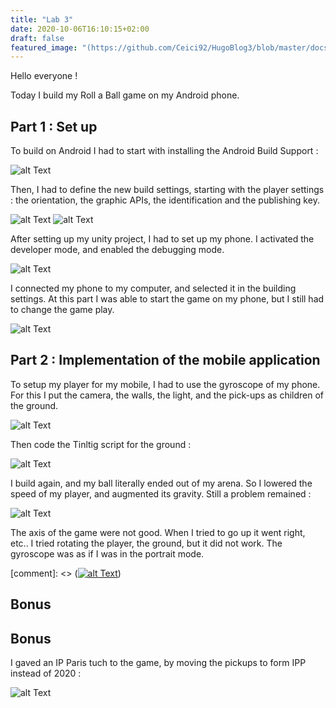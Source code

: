 ```yaml
---
title: "Lab 3"
date: 2020-10-06T16:10:15+02:00
draft: false
featured_image: "(https://github.com/Ceici92/HugoBlog3/blob/master/docs/images/Lab3/121064455_633550003949458_2545566836504823763_n.jpg?raw=true"
---
```



Hello everyone !

Today I build my Roll a Ball game on my Android phone.


## Part 1 : Set up

To build on Android I had to start with installing the Android Build Support :

![alt Text](https://github.com/Ceici92/HugoBlog3/blob/master/docs/images/Lab3/Capture.JPG?raw=true "SDK")

Then, I had to define the new build settings, starting with the player settings : the orientation, the graphic APIs, the identification and the publishing key.

![alt Text](https://user-images.githubusercontent.com/71452847/95097488-d4cc1780-072d-11eb-9aca-bdd4ee8e04fb.png "Player Settings")
![alt Text](https://user-images.githubusercontent.com/71452847/95097495-d695db00-072d-11eb-9109-cc71b5f005e1.png "Unity settings")

After setting up my unity project, I had to set up my phone. I activated the developer mode, and enabled the debugging mode. 

![alt Text](https://github.com/Ceici92/HugoBlog3/blob/master/docs/images/Lab3/120959576_3379234365523327_2511240152500799826_n.jpg?raw=true "Phone settings")

I connected my phone to my computer, and selected it in the building settings.
At this part I was able to start the game on my phone, but I still had to change the game play. 

![alt Text](https://github.com/Ceici92/HugoBlog3/blob/master/docs/images/Lab3/121064455_633550003949458_2545566836504823763_n.jpg?raw=true "Phone screen")


## Part 2 : Implementation of the mobile application

To setup my player for my mobile, I had to use the gyroscope of my phone. 
For this I put the camera, the walls, the light, and the pick-ups as children of the ground.

![alt Text](https://user-images.githubusercontent.com/71452847/95097521-db5a8f00-072d-11eb-9514-3abf26c6085a.png "Parent")
 
Then code the Tinltig script for the ground :

![alt Text](https://user-images.githubusercontent.com/71452847/95097530-ddbce900-072d-11eb-83da-d344b60db66e.png "Script")

I build again, and my ball literally ended out of my arena. So I lowered the speed of my player, and augmented its gravity. Still a problem remained :

![alt Text](https://github.com/Ceici92/HugoBlog3/blob/master/docs/images/Lab3/Lab3.gif?raw=true "Gif")

The axis of the game were not good. When I tried to go up it went right, etc..
I tried rotating the player, the ground, but it did not work. The gyroscope was as if I was in the portrait mode.

[comment]: <> ([![alt Text](https://user-images.githubusercontent.com/71452847/95677903-3a565300-0bc9-11eb-86c1-480a1fae631c.JPG "Screen phone still bug")](https://github.com/Ceici92/HugoBlog3/blob/master/docs/images/video-1602087118.mp4?raw=true))


## Bonus


## Bonus

I gaved an IP Paris tuch to the game, by moving the pickups to form IPP instead of 2020 :

![alt Text](https://github.com/Ceici92/HugoBlog3/blob/master/docs/images/Lab2/IPP.JPG?raw=true "IPParis")

